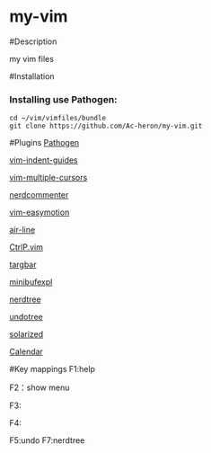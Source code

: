 # my-vim
	

#Description

my vim files


#Installation

### Installing use Pathogen:
```
cd ~/vim/vimfiles/bundle
git clone https://github.com/Ac-heron/my-vim.git

```

#Plugins
[Pathogen](https://github.com/tpope/vim-pathogen)

[vim-indent-guides](https://github.com/nathanaelkane/vim-indent-guides)

[vim-multiple-cursors](https://github.com/terryma/vim-multiple-cursors)

[nerdcommenter](https://github.com/scrooloose/nerdcommenter)

[vim-easymotion](https://github.com/Lokaltog/vim-easymotion)

[air-line](https://github.com/bling/vim-airline)

[CtrlP.vim](https://github.com/kien/ctrlp.vim)

[targbar](https://github.com/majutsushi/tagbar)

[minibufexpl](https://github.com/weynhamz/vim-plugin-minibufexpl)

[nerdtree](https://github.com/scrooloose/nerdtree)

[undotree](https://github.com/mbbill/undotree)

[solarized](https://github.com/altercation/solarized)

[Calendar](https://github.com/itchyny/calendar.vim)

#Key mappings
F1:help

F2：show menu

F3: 

F4:

F5:undo
F7:nerdtree
